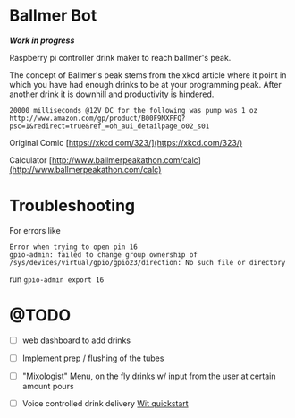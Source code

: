 Ballmer Bot
==

***Work in progress***

Raspberry pi controller drink maker to reach ballmer's peak.

The concept of Ballmer's peak stems from the xkcd article where it point in which you have had enough drinks to be
at your programming peak. After another drink it is downhill and productivity is hindered.

`20000 milliseconds @12V DC for the following was pump was 1 oz http://www.amazon.com/gp/product/B00F9MXFFQ?psc=1&redirect=true&ref_=oh_aui_detailpage_o02_s01`

Original Comic
[https://xkcd.com/323/](https://xkcd.com/323/)

Calculator
[http://www.ballmerpeakathon.com/calc](http://www.ballmerpeakathon.com/calc)

Troubleshooting
===

For errors like
```
Error when trying to open pin 16
gpio-admin: failed to change group ownership of /sys/devices/virtual/gpio/gpio23/direction: No such file or directory
``````
run `gpio-admin export 16`

@TODO
===
* [ ]  web dashboard to add drinks
* [ ] Implement prep / flushing of the tubes
* [ ] "Mixologist" Menu, on the fly drinks w/ input from the user at certain amount pours
* [ ] Voice controlled drink delivery [Wit quickstart](https://wit.ai/docs/nodejs/2.0.0/quickstart)

